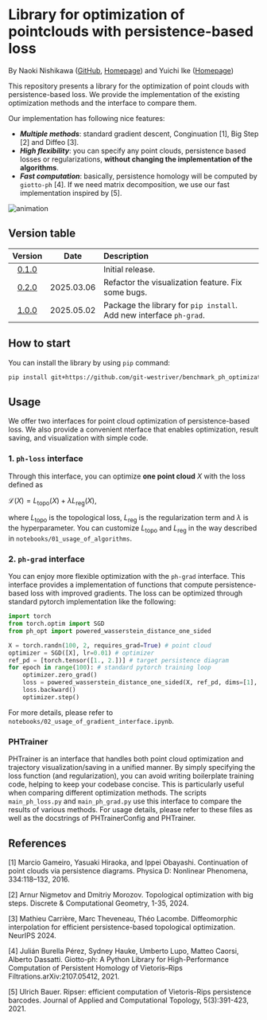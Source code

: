 # Library for optimization of pointclouds with persistence-based loss

By Naoki Nishikawa ([GitHub](https://github.com/git-westriver), [Homepage](https://sites.google.com/view/n-nishikawa))
and Yuichi Ike ([Homepage](https://sites.google.com/view/yuichi-ike))

This repository presents a library for the optimization of point clouds with persistence-based loss.
We provide the implementation of the existing optimization methods and the interface to compare them.

Our implementation has following nice features:
- ***Multiple methods***: standard gradient descent, Conginuation [1], Big Step [2] and Diffeo [3].
- ***High flexibility***: you can specify any point clouds, persistence based losses or regularizations, **without changing the implementation of the algorithms**.
- ***Fast computation***: basically, persistence homology will be computed by `giotto-ph` [4]. 
If we need matrix decomposition, we use our fast implementation inspired by [5].

![animation](https://github.com/git-westriver/benchmark_ph_optimization/assets/64912615/3544b12f-b9f9-4d85-90c4-eae94d77e481)

## Version table

| Version | Date | Description |
|:---:|:---:|:---|
| [0.1.0](https://github.com/git-westriver/benchmark_ph_optimization/tree/ver-0.1.0) |  | Initial release. |
| [0.2.0](https://github.com/git-westriver/benchmark_ph_optimization/tree/ver-0.2.0) | 2025.03.06 | Refactor the visualization feature. Fix some bugs. |
| [1.0.0](https://github.com/git-westriver/benchmark_ph_optimization/tree/ver-1.0.0) | 2025.05.02 | Package the library for `pip install`. Add new interface `ph-grad`. |

## How to start

You can install the library by using `pip` command:

```bash
pip install git+https://github.com/git-westriver/benchmark_ph_optimization.git@ver-1.0.0
```

## Usage

We offer two interfaces for point cloud optimization of persistence-based loss.
We also provide a convenient nterface that enables optimization, result saving, and visualization with simple code.

### 1. `ph-loss` interface

Through this interface, you can optimize **one point cloud** $X$ with the loss defined as

$\mathcal{L}(X) = L_{\text{topo}}(X) + \lambda L_{\text{reg}}(X),$

where $L_{\text{topo}}$ is the topological loss, $L_{\text{reg}}$ is the regularization term and $\lambda$ is the hyperparameter.
You can customize $L_{\text{topo}}$ and $L_{\text{reg}}$ in the way described in `notebooks/01_usage_of_algorithms`.

### 2. `ph-grad` interface

You can enjoy more flexible optimization with the `ph-grad` interface.
This interface provides a implementation of functions that compute persistence-based loss
with improved gradients.
The loss can be optimized through standard pytorch implementation like the following:
```python
import torch
from torch.optim import SGD
from ph_opt import powered_wasserstein_distance_one_sided

X = torch.randn(100, 2, requires_grad=True) # point cloud
optimizer = SGD([X], lr=0.01) # optimizer
ref_pd = [torch.tensor([1., 2.])] # target persistence diagram
for epoch in range(100): # standard pytorch training loop
    optimizer.zero_grad() 
    loss = powered_wasserstein_distance_one_sided(X, ref_pd, dims=[1], grad_type='bigstep')
    loss.backward()
    optimizer.step()
```
For more details, please refer to `notebooks/02_usage_of_gradient_interface.ipynb`.

### PHTrainer

PHTrainer is an interface that handles both point cloud optimization and trajectory visualization/saving in a unified manner.
By simply specifying the loss function (and regularization), you can avoid writing boilerplate training code, helping to keep your codebase concise.
This is particularly useful when comparing different optimization methods.
The scripts `main_ph_loss.py` and `main_ph_grad.py` use this interface to compare the results of various methods.
For usage details, please refer to these files as well as the docstrings of PHTrainerConfig and PHTrainer.

## References

[1] Marcio Gameiro, Yasuaki Hiraoka, and Ippei Obayashi. Continuation of point clouds via persistence diagrams. Physica D: Nonlinear Phenomena, 334:118–132, 2016.

[2] Arnur Nigmetov and Dmitriy Morozov. Topological optimization with big steps. Discrete & Computational Geometry, 1-35, 2024.

[3] Mathieu Carrière, Marc Theveneau, Théo Lacombe. Diffeomorphic interpolation for efficient persistence-based topological optimization. NeurIPS 2024.

[4] Julián Burella Pérez, Sydney Hauke, Umberto Lupo, Matteo Caorsi, Alberto Dassatti. Giotto-ph: A Python Library for High-Performance Computation of Persistent Homology of Vietoris–Rips Filtrations.arXiv:2107.05412, 2021.

[5] Ulrich Bauer. Ripser: efficient computation of Vietoris-Rips persistence barcodes. Journal of Applied and Computational Topology, 5(3):391-423, 2021.